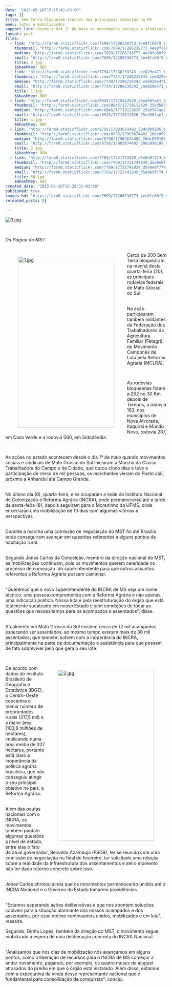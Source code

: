 ```yaml
---
date: "2015-05-20T15:15:42-03:00"
tags: []
title: Sem Terra bloqueiam trechos das principais rodovias no MS
menu: lutas e mobilizações
support_line: Desde o dia 1º de maio os movimentos sociais e sindicais do estado estão participando da Marcha da Classe Trabalhadora do Campo e da Cidade.
layout: post
files:
  - link: "http://farm8.staticflickr.com/7699/17286238773_4ee8fc68f9_b.jpg"
    thumbnail: "http://farm8.staticflickr.com/7699/17286238773_4ee8fc68f9_t.jpg"
    medium: "http://farm8.staticflickr.com/7699/17286238773_4ee8fc68f9_z.jpg"
    small: "http://farm8.staticflickr.com/7699/17286238773_4ee8fc68f9_n.jpg"
    title: 3.jpg
    $$hashKey: 0DE
  - link: "http://farm8.staticflickr.com/7734/17286239243_cee029e471_b.jpg"
    thumbnail: "http://farm8.staticflickr.com/7734/17286239243_cee029e471_t.jpg"
    medium: "http://farm8.staticflickr.com/7734/17286239243_cee029e471_z.jpg"
    small: "http://farm8.staticflickr.com/7734/17286239243_cee029e471_n.jpg"
    title: 1.jpg
    $$hashKey: 0DH
  - link: "http://farm9.staticflickr.com/8845/17719112620_25ed507ae1_b.jpg"
    thumbnail: "http://farm9.staticflickr.com/8845/17719112620_25ed507ae1_t.jpg"
    medium: "http://farm9.staticflickr.com/8845/17719112620_25ed507ae1_z.jpg"
    small: "http://farm9.staticflickr.com/8845/17719112620_25ed507ae1_n.jpg"
    title: 4.jpg
    $$hashKey: 0DK
  - link: "http://farm9.staticflickr.com/8756/17903674402_20dc099195_b.jpg"
    thumbnail: "http://farm9.staticflickr.com/8756/17903674402_20dc099195_t.jpg"
    medium: "http://farm9.staticflickr.com/8756/17903674402_20dc099195_z.jpg"
    small: "http://farm9.staticflickr.com/8756/17903674402_20dc099195_n.jpg"
    title: 2.jpg
    $$hashKey: 0DN
  - link: "http://farm8.staticflickr.com/7769/17721741039_d5e0e0f774_b.jpg"
    thumbnail: "http://farm8.staticflickr.com/7769/17721741039_d5e0e0f774_t.jpg"
    medium: "http://farm8.staticflickr.com/7769/17721741039_d5e0e0f774_z.jpg"
    small: "http://farm8.staticflickr.com/7769/17721741039_d5e0e0f774_n.jpg"
    title: 56.jpg
    $$hashKey: 0H1
created_date: "2015-05-20T16:28:31-03:00"
published: true
images_hd: "http://farm8.staticflickr.com/7699/17286238773_4ee8fc68f9_n.jpg"
releated_posts: []

---
```

<p><img alt="3.jpg" src="http://farm8.staticflickr.com/7699/17286238773_4ee8fc68f9_b.jpg" /></p>

<p>&nbsp;</p>

<p><em>Da P&aacute;gina do MST</em><br />
&nbsp;</p>

<figure class="image" style="float:left"><img alt="1.jpg" height="534" src="http://farm8.staticflickr.com/7734/17286239243_cee029e471_b.jpg" width="300" />
<figcaption></figcaption>
</figure>

<p>Cerca de 300 Sem Terra bloquearam na manh&atilde; desta quarta-feira (20), as principais rodovias federais de Mato Grosso do Sul.</p>

<p><br />
Na a&ccedil;&atilde;o participaram tamb&eacute;m militantes da Federa&ccedil;&atilde;o dos Trabalhadores da Agricultura Familiar (Fetagri), do Movimento Campon&ecirc;s de Luta pela Reforma Agr&aacute;ria (MCLRA).</p>

<p>&nbsp;</p>

<p>As rodovias bloqueadas foram a 262 no 30 Km depois de Terenos, a rodovia 163, nos munic&iacute;pios de Nova Alvorada, Itaquira&iacute; e Mundo Novo, rodovia 267, em Casa Verde e a rodovia 060, em Sidrol&acirc;ndia.</p>

<p>&nbsp;</p>

<p>As a&ccedil;&otilde;es no estado acontecem desde o dia 1&ordm; de maio quando movimentos sociais e sindicais de Mato Grosso do Sul iniciaram a Marcha da Classe Trabalhadora do Campo e da Cidade, que durou cinco dias e teve a participa&ccedil;&atilde;o de cerca de mil pessoas, os marchantes vieram do Posto Ja&uacute;, pr&oacute;ximo a Anhandu&iacute; at&eacute; Campo Grande.</p>

<p><br />
No &uacute;ltimo dia (6), quarta-feira, eles ocuparam a sede do <span class="st">Instituto Nacional de Coloniza&ccedil;&atilde;o e Reforma Agr&aacute;ria</span> (INCRA), onde permanecer&atilde;o at&eacute; a tarde de sexta-feira (8), depois seguiram para o Moreninho da UFMS, onde encerrar&atilde;o uma mobiliza&ccedil;&atilde;o de 10 dias com algumas vit&oacute;rias e perspectivas.</p>

<p><br />
Durante a marcha uma comiss&atilde;o de negocia&ccedil;&atilde;o do MST foi at&eacute; Bras&iacute;lia onde conseguiram avan&ccedil;ar em quest&otilde;es referentes a alguns pontos da habita&ccedil;&atilde;o rural.</p>

<p><br />
Segundo Jonas Carlos da Concei&ccedil;&atilde;o, membro da dire&ccedil;&atilde;o nacional do MST, as mobiliza&ccedil;&otilde;es continuam, pois os movimentos querem celeridade no processo de nomea&ccedil;&atilde;o&nbsp; do superintendente para que outros assuntos referentes a Reforma Agr&aacute;ria possam caminhar.</p>

<p><br />
&quot;Queremos que o novo superintendente do INCRA de MS seja um nome t&eacute;cnico, uma pessoa comprometida com a Reforma Agr&aacute;ria e n&atilde;o apenas uma indica&ccedil;&atilde;o pol&iacute;tica. Nossa luta &eacute; pela reestrutura&ccedil;&atilde;o do &oacute;rg&atilde;o que est&aacute; totalmente sucateado em nosso Estado e sem condi&ccedil;&otilde;es de tocar as quest&otilde;es que necessitamos para os acampados e assentados&quot;, disse.</p>

<p><br />
Atualmente em Mato Grosso do Sul existem cerca de 12 mil acampados esperando ser assentados, ao mesmo tempo existem mais de 30 mil assentados, que tamb&eacute;m sofrem com a inoper&acirc;ncia do INCRA, principalmente na parte de documenta&ccedil;&atilde;o e assist&ecirc;ncia para que possam de fato sobreviver pelo que gera o seu lote.</p>

<p>&nbsp;</p>

<figure class="image" style="float:right"><img alt="2.jpg" height="534" src="http://farm9.staticflickr.com/8756/17903674402_20dc099195_b.jpg" width="300" />
<figcaption></figcaption>
</figure>

<p>De acordo com dados do <span class="st">Instituto Brasileiro de Geografia e Estat&iacute;stica (</span>IBGE), o Centro-Oeste concentra o menor n&uacute;mero de propriedades rurais (317,5 mil) e a maior &aacute;rea (103,8 milh&otilde;es de hectares), implicando numa &aacute;rea m&eacute;dia de 327 hectares, portanto est&aacute; claro a inoper&acirc;ncia da pol&iacute;tica agr&aacute;ria brasileira, que n&atilde;o conseguiu atingir o seu principal objetivo no pa&iacute;s, a Reforma Agr&aacute;ria.</p>

<p><br />
Al&eacute;m das pautas nacionais com o INCRA, os movimentos tamb&eacute;m pautam algumas quest&otilde;es a n&iacute;vel de estado, entre elas o fato do atual governador, Reinaldo Azambuja (PSDB), ter se reunido com uma comiss&atilde;o de negocia&ccedil;&atilde;o no final de fevereiro, ter solicitado uma rela&ccedil;&atilde;o sobre a realidade da infraestrutura dos assentamentos e at&eacute; o momento n&atilde;o ter dado retorno concreto sobre isso.</p>

<p><br />
Jonas Carlos afirmou ainda que os movimentos permanecer&atilde;o unidos at&eacute; o INCRA Nacional e o Governo do Estado tomarem provid&ecirc;ncias.</p>

<p><br />
&quot;Estamos esperando a&ccedil;&otilde;es deliberativas e que nos apontem solu&ccedil;&otilde;es cab&iacute;veis para a situa&ccedil;&atilde;o alarmante dos nossos acampados e dos assentados, por esse motivo continuamos unidos, mobilizados e em luta&quot;, ressalta.</p>

<p>Segundo, Dinho Lopes, tamb&eacute;m da dire&ccedil;&atilde;o do MST, o movimento segue mobilizado a espera de uma delibera&ccedil;&atilde;o concreta do INCRA Nacional.</p>

<p><br />
&quot;Analisamos que nos dias de mobiliza&ccedil;&atilde;o n&oacute;s avan&ccedil;amos em alguns pontos, como a libera&ccedil;&atilde;o de recursos para o INCRA de MS come&ccedil;ar a andar novamente, pagando, por exemplo, os quatro meses de aluguel atrasados do pr&eacute;dio em que o &oacute;rg&atilde;o est&aacute; instalado. Al&eacute;m disso, estamos com a expectativa da vinda desse representante nacional que &eacute; fundamental para consolida&ccedil;&atilde;o de conquistas&quot;, conclui.&nbsp;</p>

<div>&nbsp;</div>

<div>&nbsp;</div>
